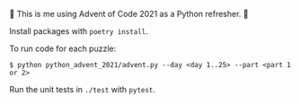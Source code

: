 🐍 This is me using Advent of Code 2021 as a Python refresher. 🐍

Install packages with `poetry install`.

To run code for each puzzle:

`$ python python_advent_2021/advent.py --day <day 1..25> --part <part 1 or 2>`

Run the unit tests in `./test` with `pytest`.